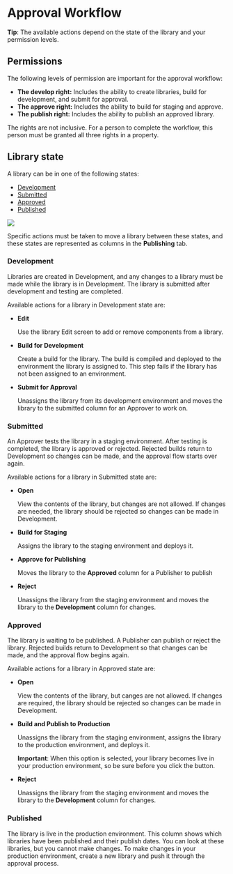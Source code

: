 # Approval Workflow

**Tip**: The available actions depend on the state of the library and your permission levels.

## Permissions

The following levels of permission are important for the approval workflow:

* **The develop right:** Includes the ability to create libraries, build for development, and submit for approval.
* **The approve right:** Includes the ability to build for staging and approve.
* **The publish right:** Includes the ability to publish an approved library.

The rights are not inclusive. For a person to complete the workflow, this person must be granted all three rights in a property.

## Library state

A library can be in one of the following states:

* [Development](approval-workflow.md#development)
* [Submitted](approval-workflow.md#submitted)
* [Approved](approval-workflow.md#approved)
* [Published](approval-workflow.md#published)

![](../.gitbook/assets/library-state.png)

Specific actions must be taken to move a library between these states, and these states are represented as columns in the **Publishing** tab.

### Development

Libraries are created in Development, and any changes to a library must be made while the library is in Development. The library is submitted after development and testing are completed.

Available actions for a library in Development state are:

* **Edit**

  Use the library Edit screen to add or remove components from a library.

* **Build for Development**

  Create a build for the library. The build is compiled and deployed to the environment the library is assigned to. This step fails if the library has not been assigned to an environment.

* **Submit for Approval**

  Unassigns the library from its development environment and moves the library to the submitted column for an Approver to work on.

### Submitted

An Approver tests the library in a staging environment. After testing is completed, the library is approved or rejected. Rejected builds return to Development so changes can be made, and the approval flow starts over again.

Available actions for a library in Submitted state are:

* **Open**

  View the contents of the library, but changes are not allowed. If changes are needed, the library should be rejected so changes can be made in Development.

* **Build for Staging**

  Assigns the library to the staging environment and deploys it.

* **Approve for Publishing**

  Moves the library to the **Approved** column for a Publisher to publish

* **Reject**

  Unassigns the library from the staging environment and moves the library to the **Development** column for changes.

### Approved

The library is waiting to be published. A Publisher can publish or reject the library. Rejected builds return to Development so that changes can be made, and the approval flow begins again.

Available actions for a library in Approved state are:

* **Open**

  View the contents of the library, but canges are not allowed. If changes are required, the library should be rejected so changes can be made in Development.

* **Build and Publish to Production**

  Unassigns the library from the staging environment, assigns the library to the production environment, and deploys it.

  **Important**: When this option is selected, your library becomes live in your production environment, so be sure before you click the button.

* **Reject**

  Unassigns the library from the staging environment and moves the library to the **Development** column for changes.

### Published

The library is live in the production environment. This column shows which libraries have been published and their publish dates. You can look at these libraries, but you cannot make changes. To make changes in your production environment, create a new library and push it through the approval process.


